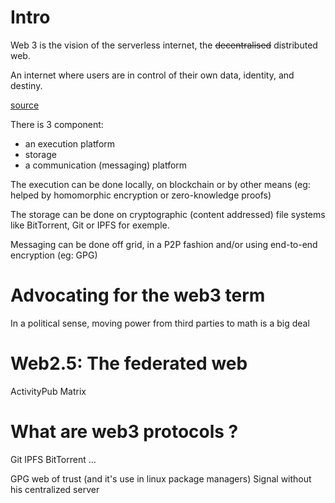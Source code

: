 # Intro

Web 3 is the vision of the serverless internet, the ~~decentralised~~ distributed web.

An internet where users are in control of their own data, identity, and destiny.

[source](https://web3-technology-stack.readthedocs.io)

There is 3 component:
- an execution platform
- storage
- a communication (messaging) platform

The execution can be done locally, on blockchain or by other means
(eg: helped by homomorphic encryption or zero-knowledge proofs)

The storage can be done on cryptographic (content addressed) file systems like BitTorrent, Git or IPFS for exemple.

Messaging can be done off grid, in a P2P fashion and/or using end-to-end encryption (eg: GPG)

# Advocating for the web3 term

In a political sense, moving power from third parties to math is a big deal

# Web2.5: The federated web

ActivityPub
Matrix

# What are web3 protocols ?

Git
IPFS
BitTorrent
...

GPG web of trust (and it's use in linux package managers)
Signal without his centralized server

